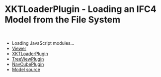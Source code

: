 <!DOCTYPE html>
<html lang="">
<head>
    <meta charset="utf-8"/>
    <meta content="width=device-width, initial-scale=1" name="viewport">
    <title>XKTLoaderPlugin - Loading an IFC Model from the File System</title>
    <link href="css/styles.css" rel="stylesheet" type="text/css"/>

   

</head>
<body>

<canvas id="myCanvas"></canvas>

<canvas id="myNavCubeCanvas"></canvas>

<div id="treeViewContainer"></div>

<div id="info">
    <h1>XKTLoaderPlugin - Loading an IFC4 Model from the File System</h1><br>
    <ul>
        <li>
            <div id="time">Loading JavaScript modules...</div>
        </li>
        <li>
            <a href="./../docs/class/src/viewer/Viewer.js~Viewer.html"
               target="_other">Viewer</a>
        </li>
        <li>
            <a href="./../docs/class/src/plugins/XKTLoaderPlugin/XKTLoaderPlugin.js~XKTLoaderPlugin.html"
               target="_other">XKTLoaderPlugin</a>
        </li>
        <li>
            <a href="./../docs/class/src/plugins/TreeViewPlugin/TreeViewPlugin.js~TreeViewPlugin.html"
               target="_other">TreeViewPlugin</a>
        </li>
        <li>
            <a href="./../docs/class/src/plugins/NavCubePlugin/NavCubePlugin.js~NavCubePlugin.html"
               target="_other">NavCubePlugin</a>
        </li>
        <li>
            <a href="http://openifcmodel.cs.auckland.ac.nz/Model/Details/316"
               target="_other">Model source</a>
        </li>
    </ul>
</div>

</body>

<script type="module">

    //------------------------------------------------------------------------------------------------------------------
    // Import the modules we need for this example
    //------------------------------------------------------------------------------------------------------------------

    import {Viewer} from "../src/viewer/Viewer.js";
    import {XKTLoaderPlugin} from "../src/plugins/XKTLoaderPlugin/XKTLoaderPlugin.js";
    import {AmbientLight} from '../src/viewer/scene/lights/AmbientLight.js';
    import {NavCubePlugin} from "../src/plugins/NavCubePlugin/NavCubePlugin.js";
    import {TreeViewPlugin} from "../src/plugins/TreeViewPlugin/TreeViewPlugin.js";

    //------------------------------------------------------------------------------------------------------------------
    // Create a Viewer, arrange the camera, tweak x-ray and highlight materials
    //------------------------------------------------------------------------------------------------------------------

    const viewer = new Viewer({
        canvasId: "myCanvas",
        transparent: true
    });

    viewer.cameraControl.followPointer = true;

    viewer.scene.camera.eye = [-66.26, 105.84, -281.92];
    viewer.scene.camera.look = [42.45, 49.62, -43.59];
    viewer.scene.camera.up = [0.05, 0.95, 0.15];

    viewer.scene.xrayMaterial.fillAlpha = 0.1;
    viewer.scene.xrayMaterial.fillColor = [0, 0, 0];
    viewer.scene.xrayMaterial.edgeAlpha = 0.4;
    viewer.scene.xrayMaterial.edgeColor = [0, 0, 0];

    viewer.scene.highlightMaterial.fill = false;
    viewer.scene.highlightMaterial.fillAlpha = 0.3;
    viewer.scene.highlightMaterial.edgeColor = [1, 1, 0];

    new AmbientLight(viewer.scene, {
        color: [0.35, 0.35, 0.2],
        intensity: 1.0
    });

    //------------------------------------------------------------------------------------------------------------------
    // Create a NavCube
    //------------------------------------------------------------------------------------------------------------------

    new NavCubePlugin(viewer, {
        canvasId: "myNavCubeCanvas",
        visible: true,
        size: 250,
        alignment: "bottomRight",
        bottomMargin: 100,
        rightMargin: 10
    });

    //------------------------------------------------------------------------------------------------------------------
    // Create an IFC structure tree view
    //------------------------------------------------------------------------------------------------------------------

    const treeView = new TreeViewPlugin(viewer, {
        containerElement: document.getElementById("treeViewContainer"),
        autoExpandDepth: 3 // Initially expand tree three nodes deep
    });

    //------------------------------------------------------------------------------------------------------------------
    // Load model
    //------------------------------------------------------------------------------------------------------------------

    const xktLoader = new XKTLoaderPlugin(viewer);

    const model = xktLoader.load({
        id: "myModel",
        src: "./../assets/models/xkt/HolterTower/HolterTower.xkt",
        metaModelSrc: "./../assets/metaModels/HolterTower/HolterTower.json", // Creates a MetaObject instances in scene.metaScene.metaObjects
        excludeUnclassifiedObjects: true,
        edges: true
    });

    const t0 = performance.now();

    document.getElementById("time").innerHTML = "Loading model...";

    model.on("loaded", function () {
        const t1 = performance.now();
        document.getElementById("time").innerHTML = "Model loaded in " + Math.floor(t1 - t0) / 1000.0 + " seconds<br>Objects: " + model.numEntities;
    });

    //------------------------------------------------------------------------------------------------------------------
    // Mouse over entities to highlight them
    //------------------------------------------------------------------------------------------------------------------

    var lastEntity = null;

    viewer.scene.input.on("mousemove", function (coords) {

        var hit = viewer.scene.pick({
            canvasPos: coords
        });

        if (hit) {

            if (!lastEntity || hit.entity.id !== lastEntity.id) {

                if (lastEntity) {
                    lastEntity.highlighted = false;
                }

                lastEntity = hit.entity;
                hit.entity.highlighted = true;
            }
        } else {

            if (lastEntity) {
                lastEntity.highlighted = false;
                lastEntity = null;
            }
        }
    });

</script>
</html>
